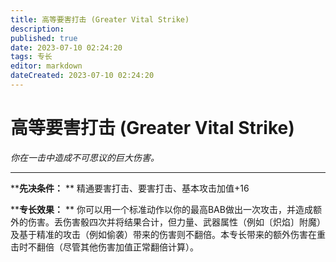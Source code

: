 ```yaml
---
title: 高等要害打击 (Greater Vital Strike)
description: 
published: true
date: 2023-07-10 02:24:20
tags: 专长
editor: markdown
dateCreated: 2023-07-10 02:24:20
---
```


# 高等要害打击 (Greater Vital Strike)

_你在一击中造成不可思议的巨大伤害。_

---

****先决条件：** ** 精通要害打击、要害打击、基本攻击加值+16

****专长效果：** **
你可以用一个标准动作以你的最高BAB做出一次攻击，并造成额外的伤害。丢伤害骰四次并将结果合计，但力量、武器属性（例如〔炽焰〕附魔）及基于精准的攻击（例如偷袭）带来的伤害则不翻倍。本专长带来的额外伤害在重击时不翻倍（尽管其他伤害加值正常翻倍计算）。

